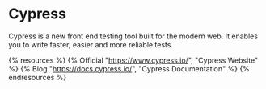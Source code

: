 # Cypress

Cypress is a new front end testing tool built for the modern web. It enables you to write faster, easier and more reliable tests.

{% resources %}
  {% Official "https://www.cypress.io/", "Cypress Website" %}
  {% Blog "https://docs.cypress.io/", "Cypress Documentation" %}
{% endresources %}
